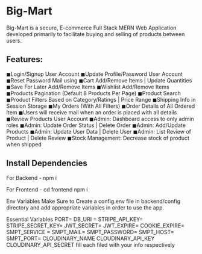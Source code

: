 # Big-Mart
Big-Mart is a secure, E-commerce Full Stack MERN Web Application developed primarily to facilitate buying and selling of products between users.

## Features:

◼Login/Signup User Account
◼Update Profile/Password User Account
◼Reset Password Mail using 
◼Cart Add/Remove Items | Update Quantities
◼Save For Later Add/Remove Items
◼Wishlist Add/Remove Items
◼Products Pagination (Default 8 Products Per Page)
◼Product Search
◼Product Filters Based on Category/Ratings | Price Range
◼Shipping Info in Session Storage
◼My Orders (With All Filters)
◼Order Details of All Ordered Item
◼Users will receive mail when an order is placed with all details
◼Review Products User Account
◼Admin: Dashboard access to only admin roles
◼Admin: Update Order Status | Delete Order
◼Admin: Add/Update Products
◼Admin: Update User Data | Delete User
◼Admin: List Review of Product | Delete Review
◼Stock Management: Decrease stock of product when shipped


## Install Dependencies

For Backend - npm i

For Frontend - cd frontend npm i

Env Variables
Make Sure to Create a config.env file in backend/config directory and add appropriate variables in order to use the app.

Essential Variables 
PORT= DB_URI = STRIPE_API_KEY= STRIPE_SECRET_KEY= JWT_SECRET= JWT_EXPIRE= COOKIE_EXPIRE= SMPT_SERVICE = SMPT_MAIL= SMPT_PASSWORD= SMPT_HOST= SMPT_PORT= CLOUDINARY_NAME CLOUDINARY_API_KEY CLOUDINARY_API_SECRET fill each filed with your info respectively
